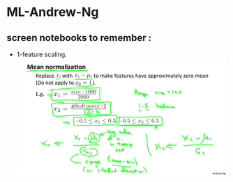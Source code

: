 # ML-Andrew-Ng
## screen notebooks to remember : 
* 1-feature scaling.
![1-feature scaling](https://github.com/NourEldinMoustafa/coursera-machine-learning-andrew--ng-stanfordy-university/blob/main/week2/feature%20scaling.png)


